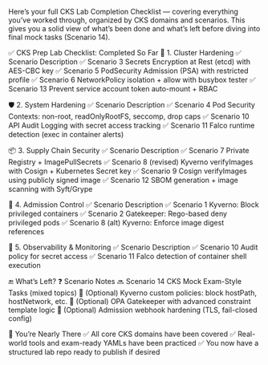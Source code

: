 Here’s your full CKS Lab Completion Checklist — covering everything you’ve worked through, organized by CKS domains and scenarios. This gives you a solid view of what’s been done and what’s left before diving into final mock tasks (Scenario 14).

✅ CKS Prep Lab Checklist: Completed So Far
🔐 1. Cluster Hardening
✅	Scenario	Description
✅	Scenario 3	Secrets Encryption at Rest (etcd) with AES-CBC key
✅	Scenario 5	PodSecurity Admission (PSA) with restricted profile
✅	Scenario 6	NetworkPolicy isolation + allow with busybox tester
✅	Scenario 13	Prevent service account token auto-mount + RBAC

🛡️ 2. System Hardening
✅	Scenario	Description
✅	Scenario 4	Pod Security Contexts: non-root, readOnlyRootFS, seccomp, drop caps
✅	Scenario 10	API Audit Logging with secret access tracking
✅	Scenario 11	Falco runtime detection (exec in container alerts)

📦 3. Supply Chain Security
✅	Scenario	Description
✅	Scenario 7	Private Registry + ImagePullSecrets
✅	Scenario 8 (revised)	Kyverno verifyImages with Cosign + Kubernetes Secret key
✅	Scenario 9	Cosign verifyImages using publicly signed image
✅	Scenario 12	SBOM generation + image scanning with Syft/Grype

🧩 4. Admission Control
✅	Scenario	Description
✅	Scenario 1	Kyverno: Block privileged containers
✅	Scenario 2	Gatekeeper: Rego-based deny privileged pods
✅	Scenario 8 (alt)	Kyverno: Enforce image digest references

🧪 5. Observability & Monitoring
✅	Scenario	Description
✅	Scenario 10	Audit policy for secret access
✅	Scenario 11	Falco detection of container shell execution

🔚 What’s Left?
❓	Scenario	Notes
🔜	Scenario 14	CKS Mock Exam-Style Tasks (mixed topics)
🧪	(Optional)	Kyverno custom policies: block hostPath, hostNetwork, etc.
🧪	(Optional)	OPA Gatekeeper with advanced constraint template logic
🧪	(Optional)	Admission webhook hardening (TLS, fail-closed config)

🎯 You’re Nearly There
✅ All core CKS domains have been covered
✅ Real-world tools and exam-ready YAMLs have been practiced
✅ You now have a structured lab repo ready to publish if desired

